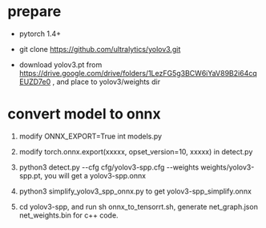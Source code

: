 # prepare
* pytorch 1.4+

* git clone https://github.com/ultralytics/yolov3.git

* download yolov3.pt from https://drive.google.com/drive/folders/1LezFG5g3BCW6iYaV89B2i64cqEUZD7e0 , and place to yolov3/weights dir

# convert model to onnx
1. modify ONNX_EXPORT=True int models.py

2. modify torch.onnx.export(xxxxx, opset_version=10, xxxxx) in detect.py

3. python3 detect.py --cfg cfg/yolov3-spp.cfg --weights weights/yolov3-spp.pt, you will get a yolov3-spp.onnx

4. python3 simplify_yolov3_spp_onnx.py to get yolov3-spp_simplify.onnx

5. cd yolov3-spp, and run sh onnx_to_tensorrt.sh, generate net_graph.json net_weights.bin for c++ code.

